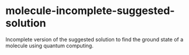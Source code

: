 # molecule-incomplete-suggested-solution
Incomplete version of the suggested solution to find the ground state of a molecule using quantum computing.
